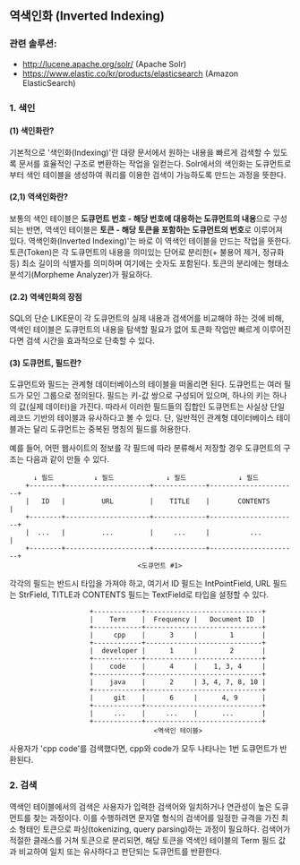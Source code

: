 ## 역색인화 (Inverted Indexing)
### 관련 솔루션: 
* http://lucene.apache.org/solr/ (Apache Solr)
* https://www.elastic.co/kr/products/elasticsearch (Amazon ElasticSearch)

### 1. 색인
#### (1) 색인화란?
기본적으로 '색인화(Indexing)'란 대량 문서에서 원하는 내용을 빠르게 검색할 수 있도록 문서를 효율적인 구조로 변환하는 작업을 일컫는다. Solr에서의 색인화는 도큐먼트로부터 색인 테이블을 생성하여 쿼리를 이용한 검색이 가능하도록 만드는 과정을 뜻한다.
#### (2,1) 역색인화란?
보통의 색인 테이블은 **도큐먼트 번호 - 해당 번호에 대응하는 도큐먼트의 내용**으로 구성되는 반면, 역색인 테이블은 **토큰 - 해당 토큰을 포함하는 도큐먼트의 번호**로 이루어져 있다. 역색인화(Inverted Indexing)'는 바로 이 역색인 테이블을 만드는 작업을 뜻한다. 토큰(Token)은 각 도큐먼트의 내용을 의미있는 단어로 분리한(+ 불용어 제거, 정규화 등) 최소 길이의 식별자를 의미하며 여기에는 숫자도 포함된다. 토큰의 분리에는 형태소 분석기(Morpheme Analyzer)가 필요하다.
#### (2.2) 역색인화의 장점
 SQL의 단순 LIKE문이 각 도큐먼트의 실제 내용과 검색어를 비교해야 하는 것에 비해, 역색인 테이블은 도큐먼트의 내용을 탐색할 필요가 없어 토큰화 작업만 빠르게 이루어진다면 검색 시간을 효과적으로 단축할 수 있다.
#### (3) 도큐먼트, 필드란?
도큐먼트와 필드는 관계형 데이터베이스의 테이블을 떠올리면 된다. 도큐먼트는 여러 필드가 모인 그룹으로 정의된다. 필드는 키-값 쌍으로 구성되어 있으며, 하나의 키는 하나의 값(실제 데이터)을 가진다. 따라서 이러한 필드들의 집합인 도큐먼트는 사실상 단일 레코드 기반의 테이블과 유사하다고 볼 수 있다. 단, 일반적인 관계형 데이터베이스 테이블과는 달리 도큐먼트는 중복된 명칭의 필드를 허용한다.

예를 들어, 어떤 웹사이트의 정보를 각 필드에 따라 분류해서 저장할 경우 도큐먼트의 구조는 다음과 같이 만들 수 있다.
```
      ↓ 필드          ↓ 필드             ↓ 필드             ↓ 필드
    +--------+---------------------+-------------+----------------------+
    |   ID   |         URL         |    TITLE    |       CONTENTS       |
    +--------+---------------------+-------------+----------------------+
    |  ...   |         ...         |     ...     |          ...         |
    +--------+---------------------+-------------+----------------------+
                                <도큐먼트 #1>
```
각각의 필드는 반드시 타입을 가져야 하고, 여기서 ID 필드는 IntPointField, URL 필드는 StrField, TITLE과 CONTENTS 필드는 TextField로 타입을 설정할 수 있다.

```
                    +------------+-----------------------------+
                    |    Term    |  Frequency |   Document ID  |
                    +------------+-----------------------------+
                    |     cpp    |      3     |        1       |
                    +------------+-----------------------------+
                    |  developer |      1     |        2       |
                    +------------+-----------------------------+
                    |    code    |      4     |    1, 3, 4     |
                    +------------+-----------------------------+
                    |    java    |      2     | 3, 4, 7, 8, 10 |
                    +------------+-----------------------------+
                    |     git    |      6     |      4, 9      |
                    +------------+-----------------------------+
                    |     ...    |     ...    |      ...       |
                    +------------+-----------------------------+
                                    <역색인 테이블>
```
사용자가 'cpp code'를 검색했다면, cpp와 code가 모두 나타나는 1번 도큐먼트가 반환된다.

### 2. 검색
역색인 테이블에서의 검색은 사용자가 입력한 검색어와 일치하거나 연관성이 높은 도큐먼트를 찾는 과정이다. 이를 수행하려면 문자열 형식의 검색어를 일정한 규격을 가진 최소 형태인 토큰으로 파싱(tokenizing, query parsing)하는 과정이 필요하다. 검색어가 적절한 클래스를 거쳐 토큰으로 분리되면, 해당 토큰을 역색인 테이블의 Term 필드 값과 비교하여 일치 또는 유사하다고 판단되는 도큐먼트를 반환한다.
